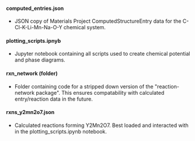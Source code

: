 #### computed_entries.json
- JSON copy of Materials Project ComputedStructureEntry data for the C-Cl-K-Li-Mn-Na-O-Y
 chemical system.
  
#### plotting_scripts.ipnyb 
- Jupyter notebook containing all scripts used to create chemical potential and phase
 diagrams.

#### rxn_network (folder)
- Folder containing code for a stripped down version of the "reaction-network 
  package". This ensures compatability with calculated entry/reaction data in the 
  future.
  
#### rxns_y2mn2o7.json
- Calculated reactions forming Y2Mn2O7. Best loaded and interacted with in the 
  plotting_scripts.ipynb notebook.
  